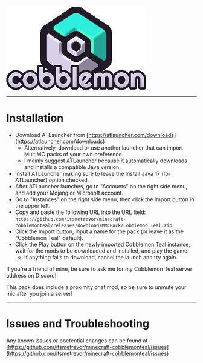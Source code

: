 <p align="left">
<img src="assets/instance.png">
</p>

---
# Installation

* Download ATLauncher from [https://atlauncher.com/downloads](https://atlauncher.com/downloads)
  * Alternatively, download or use another launcher that can import MultiMC packs of your own preference.
  * I mainly suggest ATLauncher because it automatically downloads and installs a compatible Java version.
* Install ATLauncher making sure to leave the Install Java 17 (for ATLauncher) option checked.
* After ATLauncher launches, go to "Accounts" on the right side menu, and add your Mojang or Microsoft account.
* Go to "Instances" on the right side menu, then click the import button in the upper left.
* Copy and paste the following URL into the URL field:  
  `https://github.com/itsmetrevor/minecraft-cobblemonteal/releases/download/MMCPack/Cobblemon.Teal.zip`
* Click the Import button, input a name for the pack (or leave it as the "Cobblemon Teal" default).
* Click the Play button on the newly imported Cobblemon Teal instance, wait for the mods to be downloaded and installed, and play the game!
  * If anything fails to download, cancel the launch and try again.


If you're a friend of mine, be sure to ask me for my Cobblemon Teal server address on Discord!

This pack does include a proximity chat mod, so be sure to unmute your mic after you join a server!

---
# Issues and Troubleshooting

Any known issues or poetential changes can be found at [https://github.com/itsmetrevor/minecraft-cobblemonteal/issues](https://github.com/itsmetrevor/minecraft-cobblemonteal/issues)
